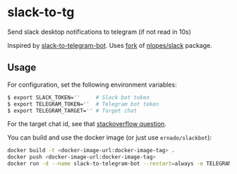 # slack-to-tg
Send slack desktop notifications to telegram (if not read in 10s)

Inspired by [slack-to-telegram-bot](https://github.com/trestoa/slack-to-telegram-bot).
Uses [fork](https://github.com/ernado/slack) of [nlopes/slack](https://github.com/nlopes/slack) package.

## Usage

For configuration, set the following environment variables:
```bash
$ export SLACK_TOKEN=''     # Slack bot token
$ export TELEGRAM_TOKEN=''  # Telegram bot token
$ export TELEGRAM_TARGET='' # Target chat
```
For the target chat id, see that [stackoverflow question]( http://stackoverflow.com/questions/32423837/telegram-bot-how-to-get-a-group-chat-id-ruby-gem-telegram-bot).

You can build and use the docker image (or just use `ernado/slackbot`):
```bash
docker build -t <docker-image-url:docker-image-tag> .
docker push <docker-image-url:docker-image-tag>
docker run -d --name slack-to-telegram-bot --restart=always -e TELEGRAM_TOKEN='$TELEGRAM_TOKEN' -e TELEGRAM_TARGET='$TELEGRAM_TARGET' -e SLACK_TOKEN='$SLACK_TOKEN' <docker-image-url:docker-image-tag>
```
